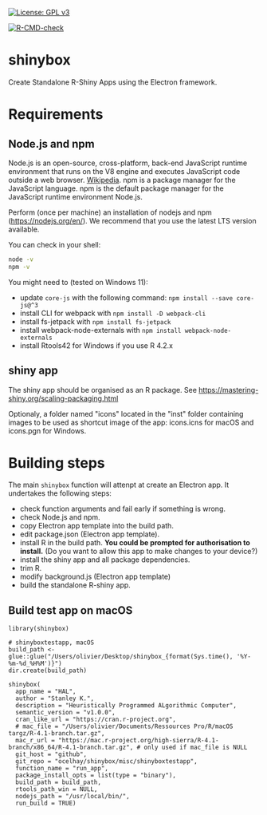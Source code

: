 [![License: GPL v3](https://img.shields.io/badge/License-GPL%20v3-blue.svg)](http://www.gnu.org/licenses/gpl-3.0)

<!-- badges: start -->
[![R-CMD-check](https://github.com/ocelhay/shinybox/workflows/R-CMD-check/badge.svg)](https://github.com/ocelhay/shinybox/actions)
<!-- badges: end -->

# shinybox

Create Standalone R-Shiny Apps using the Electron framework.


# Requirements

## Node.js and npm

Node.js is an open-source, cross-platform, back-end JavaScript runtime environment that runs on the V8 engine and executes JavaScript code outside a web browser. [Wikipedia](https://en.wikipedia.org/wiki/Node.js). npm is a package manager for the JavaScript language. npm is the default package manager for the JavaScript runtime environment Node.js.

Perform (once per machine) an installation of nodejs and npm (https://nodejs.org/en/). We recommend that you use the latest LTS version available.

You can check in your shell:

```sh
node -v
npm -v
```

You might need to (tested on Windows 11):

- update `core-js` with the following command: `npm install --save core-js@^3`
- install CLI for webpack with `npm install -D webpack-cli`
- install fs-jetpack with `npm install fs-jetpack`
- install webpack-node-externals with `npm install webpack-node-externals`
- install Rtools42 for Windows if you use R 4.2.x

## shiny app

The shiny app should be organised as an R package. See https://mastering-shiny.org/scaling-packaging.html

Optionaly, a folder named "icons" located in the "inst" folder containing images to be used as shortcut image of the app: icons.icns for macOS and icons.pgn for Windows.

# Building steps

The main `shinybox` function will attenpt at create an Electron app. It undertakes the following steps:

- check function arguments and fail early if something is wrong.
- check Node.js and npm.
- copy Electron app template into the build path.
- edit package.json (Electron app template).
- install R in the build path. **You could be prompted for authorisation to install.** (Do you want to allow this app to make changes to your device?)
- install the shiny app and all package dependencies.
- trim R.
- modify background.js (Electron app template)
- build the standalone R-shiny app.


## Build test app on macOS

```
library(shinybox)

# shinyboxtestapp, macOS
build_path <- glue::glue("/Users/olivier/Desktop/shinybox_{format(Sys.time(), '%Y-%m-%d_%H%M')}")
dir.create(build_path)

shinybox(
  app_name = "HAL",
  author = "Stanley K.",
  description = "Heuristically Programmed ALgorithmic Computer",
  semantic_version = "v1.0.0",
  cran_like_url = "https://cran.r-project.org",
  # mac_file = "/Users/olivier/Documents/Ressources Pro/R/macOS targz/R-4.1-branch.tar.gz",
  mac_r_url = "https://mac.r-project.org/high-sierra/R-4.1-branch/x86_64/R-4.1-branch.tar.gz", # only used if mac_file is NULL
  git_host = "github",
  git_repo = "ocelhay/shinybox/misc/shinyboxtestapp",
  function_name = "run_app", 
  package_install_opts = list(type = "binary"),
  build_path = build_path,
  rtools_path_win = NULL,
  nodejs_path = "/usr/local/bin/",
  run_build = TRUE)
 ```
